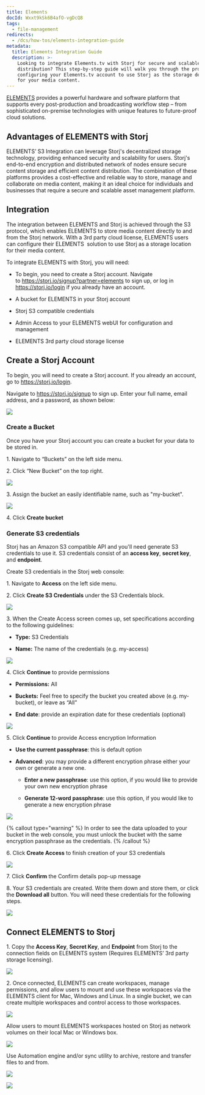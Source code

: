 ```yaml
---
title: Elements
docId: Wxxt9kSk6B4afO-vgDcQ8
tags:
  - file-management
redirects:
  - /dcs/how-tos/elements-integration-guide
metadata:
  title: Elements Integration Guide
  description: >-
    Looking to integrate Elements.tv with Storj for secure and scalable content
    distribution? This step-by-step guide will walk you through the process of
    configuring your Elements.tv account to use Storj as the storage destination
    for your media content.
---
```


[ELEMENTS](https://elements.tv/) provides a powerful hardware and software platform that supports every post-production and broadcasting workflow step – from sophisticated on-premise technologies with unique features to future-proof cloud solutions.

## **Advantages of ELEMENTS with Storj**

ELEMENTS’ S3 Integration can leverage Storj's decentralized storage technology, providing enhanced security and scalability for users. Storj's end-to-end encryption and distributed network of nodes ensure secure content storage and efficient content distribution. The combination of these platforms provides a cost-effective and reliable way to store, manage and collaborate on media content, making it an ideal choice for individuals and businesses that require a secure and scalable asset management platform.

## **Integration**

The integration between ELEMENTS and Storj is achieved through the S3 protocol, which enables ELEMENTS to store media content directly to and from the Storj network. With a 3rd party cloud license, ELEMENTS users can configure their ELEMENTS  solution to use Storj as a storage location for their media content.

To integrate ELEMENTS with Storj, you will need:

- To begin, you need to create a Storj account. Navigate to <https://storj.io/signup?partner=elements> to sign up, or log in <https://storj.io/login> if you already have an account.

- A bucket for ELEMENTS in your Storj account

- Storj S3 compatible credentials

- Admin Access to your ELEMENTS webUI for configuration and management

- ELEMENTS 3rd party cloud storage license

## Create a Storj Account

To begin, you will need to create a Storj account. If you already an account, go to <https://storj.io/login>.

Navigate to <https://storj.io/signup> to sign up. Enter your full name, email address, and a password, as shown below:

![](https://link.storjshare.io/raw/jua7rls6hkx5556qfcmhrqed2tfa/docs/images/x1VMINrRdadrVk5vLXIBT_capture.PNG)

### Create a Bucket

Once you have your Storj account you can create a bucket for your data to be stored in.

1\. Navigate to “Buckets” on the left side menu.

2\. Click “New Bucket” on the top right.

![](https://link.storjshare.io/raw/jua7rls6hkx5556qfcmhrqed2tfa/docs/images/jbnQ38ynnrWl0jnO_j-E5_comet-backup-storj-2.png)

3\. Assign the bucket an easily identifiable name, such as "my-bucket".

![](https://link.storjshare.io/raw/jua7rls6hkx5556qfcmhrqed2tfa/docs/images/K65vHcrJtRq4S87jICtYx_screenshot-2023-03-09-at-110429-am.png)

4\. Click **Create bucket**

### Generate S3 credentials

Storj has an Amazon S3 compatible API and you'll need generate S3 credentials to use it. S3 credentials consist of an **access key**, **secret key**, and **endpoint**.

Create S3 credentials in the Storj web console:

1\. Navigate to **Access** on the left side menu.

2\. Click **Create S3 Credentials** under the S3 Credentials block.

![](https://link.storjshare.io/raw/jua7rls6hkx5556qfcmhrqed2tfa/docs/images/EZyAl8Wux2GOlyPd70HnI_screenshot-2023-03-09-at-110900-am.png)

3\. When the Create Access screen comes up, set specifications according to the following guidelines:

- **Type:** S3 Credentials

- **Name:** The name of the credentials (e.g. my-access)

![](https://link.storjshare.io/raw/jua7rls6hkx5556qfcmhrqed2tfa/docs/images/Cv1Lirp-3-OueRk-YAR8u_image.png)

4\. Click **Continue** to provide permissions

- **Permissions:** All

- **Buckets:** Feel free to specify the bucket you created above (e.g. my-bucket), or leave as “All”

- **End date**: provide an expiration date for these credentials (optional)

![](https://link.storjshare.io/raw/jua7rls6hkx5556qfcmhrqed2tfa/docs/images/gQ8jBHtvd5sFZFuAqth_h_image.png)

5\. Click **Continue** to provide Access encryption Information

- **Use the current passphrase**: this is default option

- **Advanced**: you may provide a different encryption phrase either your own or generate a new one.

  - **Enter a new passphrase**: use this option, if you would like to provide your own new encryption phrase

  - **Generate 12-word passphrase**: use this option, if you would like to generate a new encryption phrase

![](https://link.storjshare.io/raw/jua7rls6hkx5556qfcmhrqed2tfa/docs/images/Uxn8zBqXQVmQvsswV3pJ2_image.png)

{% callout type="warning"  %}
In order to see the data uploaded to your bucket in the web console, you must unlock the bucket with the same encryption passphrase as the credentials.
{% /callout %}

6\. Click **Create Access** to finish creation of your S3 credentials

![](https://link.storjshare.io/raw/jua7rls6hkx5556qfcmhrqed2tfa/docs/images/zk2JE9Z6f3vk_R2cjpdqc_image.png)

7\. Click **Confirm** the Confirm details pop-up message

8\. Your S3 credentials are created. Write them down and store them, or click the **Download all** button. You will need these credentials for the following steps.

![](https://link.storjshare.io/raw/jua7rls6hkx5556qfcmhrqed2tfa/docs/images/xH5tgzVKXn-uK2hVfSo8e_image.png)

## Connect ELEMENTS to Storj

1\. Copy the **Access Key**, **Secret Key**, and **Endpoint** from Storj to the connection fields on ELEMENTS system (Requires ELEMENTS’ 3rd party storage licensing).

![](https://link.storjshare.io/raw/jua7rls6hkx5556qfcmhrqed2tfa/docs/images/8R3ocB94DKFmSg7XD8rfj_image003.png)

2\. Once connected, ELEMENTS can create workspaces, manage permissions, and allow users to mount and use these workspaces via the ELEMENTS client for Mac, Windows and Linux. In a single bucket, we can create multiple workspaces and control access to those workspaces.

![](https://link.storjshare.io/raw/jua7rls6hkx5556qfcmhrqed2tfa/docs/images/oKyK3ZKTtttGjU7t0wJUr_image001.png)

Allow users to mount ELEMENTS workspaces hosted on Storj as network volumes on their local Mac or Windows box.

![](https://link.storjshare.io/raw/jua7rls6hkx5556qfcmhrqed2tfa/docs/images/8v_fSEBx_S8ljcHLGl1_S_image005.png)

Use Automation engine and/or sync utility to archive, restore and transfer files to and from.

![](https://link.storjshare.io/raw/jua7rls6hkx5556qfcmhrqed2tfa/docs/images/zB1efwMgLqx1eo5UF9AtC_image007.png)

![](https://link.storjshare.io/raw/jua7rls6hkx5556qfcmhrqed2tfa/docs/images/x7UqrvGKik5uHrdHeSIFr_image008.png)
